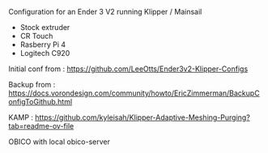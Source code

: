 Configuration for an Ender 3 V2 running Klipper / Mainsail
- Stock extruder
- CR Touch
- Rasberry Pi 4
- Logitech C920

Initial conf from : https://github.com/LeeOtts/Ender3v2-Klipper-Configs

Backup from : https://docs.vorondesign.com/community/howto/EricZimmerman/BackupConfigToGithub.html

KAMP : https://github.com/kyleisah/Klipper-Adaptive-Meshing-Purging?tab=readme-ov-file

OBICO with local obico-server
